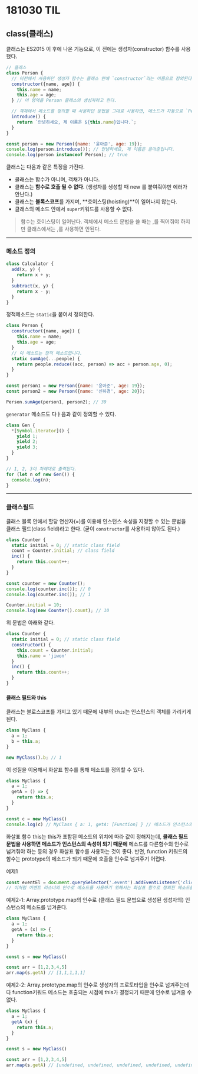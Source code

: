 # 181030 TIL

## class(클래스)

클래스는 ES2015 이 후에 나온 기능으로, 이 전에는 생성자(constructor) 함수를 사용했다.

```js
// 클래스
class Person {
  // 이전에서 사용하던 생성자 함수는 클래스 안에 `constructor`라는 이름으로 정의된다.
  constructor({name, age}) {
    this.name = name;
    this.age = age;
  } // 이 영역을 Person 클래스의 생성자라고 한다.

  // 객체에서 메소드를 정의할 때 사용하던 문법을 그대로 사용하면, 메소드가 자동으로 `Person.prototype`에 저장된다.
  introduce() {
    return `안녕하세요, 제 이름은 ${this.name}입니다.`;
  }
}

const person = new Person({name: '윤아준', age: 19});
console.log(person.introduce()); // 안녕하세요, 제 이름은 윤아준입니다.
console.log(person instanceof Person); // true
```

클래스는 다음과 같은 특징을 가진다.

- 클래스는 함수가 아니며, 객채가 아니다.
- 클래스는 **함수로 호출 될 수 없다**. (생성자를 생성할 때 new 를 붙여줘야만 에러가 안난다.)
- 클래스는 **블록스코프**를 가지며, **호이스팅(hoisting)**이 일어나지 않는다.
- 클래스의 메소드 안에서 `super`키워드를 사용할 수 없다.

> 함수는 호이스팅이 일어난다.
> 객체에서 메소드 문법을 쓸 때는 ,를 찍어줘야 하지만 클래스에서는 ,를 사용하면 안된다.

---

### 메소드 정의

```js
class Calculator {
  add(x, y) {
    return x + y;
  }
  subtract(x, y) {
    return x - y;
  }
}
```

정적메소드는 `static`을 붙여서 정의한다.

```js
class Person {
  constructor({name, age}) {
    this.name = name;
    this.age = age;
  }
  // 이 메소드는 정적 메소드입니다.
  static sumAge(...people) {
    return people.reduce((acc, person) => acc + person.age, 0);
  }
}

const person1 = new Person({name: '윤아준', age: 19});
const person2 = new Person({name: '신하경', age: 20});

Person.sumAge(person1, person2); // 39
```

`generator` 메소드도 다ㅏ음과 같이 정의할 수 있다.

```js
class Gen {
  *[Symbol.iterator]() {
    yield 1;
    yield 2;
    yield 3;
  }
}

// 1, 2, 3이 차례대로 출력된다.
for (let n of new Gen()) {
  console.log(n);
}

```

---

### 클래스필드

클래스 블록 안에서 할당 연산자(=)를 이용해 인스턴스 속성을 지정할 수 있는 문법을 클래스 필드(class field)라고 한다. (굳이 `constructor`를 사용하지 않아도 된다.)

```js
class Counter {
  static initial = 0; // static class field
  count = Counter.initial; // class field
  inc() {
    return this.count++;
  }
}

const counter = new Counter();
console.log(counter.inc()); // 0
console.log(counter.inc()); // 1

Counter.initial = 10;
console.log(new Counter().count); // 10
```

위 문법은 아래와 같다.

```js
class Counter {
  static initial = 0; // static class field
  constructor() {
    this.count = Counter.initial;
    this.name = 'jiwon'
  }
  inc() {
    return this.count++;
  }
}
```

#### 클래스 필드와 this

클래스는 블로스코프를 가지고 있기 때문에 내부의 `this`는 인스턴스의 객체를 가리키게 된다.

```js
class MyClass {
  a = 1;
  b = this.a;
}

new MyClass().b; // 1
```

이 성질을 이용해서 화살표 함수를 통해 메소드를 정의할 수 있다.

```js
class MyClass {
  a = 1;
  getA = () => {
    return this.a;
  }
}

const c = new MyClass()
console.log(c) // MyClass { a: 1, getA: [Function] } // 메소드가 인스턴스의 속성이됨
```

화살표 함수 this는 this가 포함된 메소드의 위치에 따라 값이 정해지는데, **클래스 필드 문법을 사용하면 메소드가 인스턴스의 속성이 되기 때문에** 메소드를 다른함수의 인수로 넘겨줘야 하는 등의 경우 화살표 함수를 사용하는 것이 좋다. 반면, function 키워드의 함수는 prototype의 메소드가 되기 때문에 호출을 인수로 넘겨주기 어렵다.

예제1
```js
const eventEl = document.querySelector('.event').addEventListener('click', new Myclass().getA)
// 이처럼 이벤트 리스너의 인수로 메소드를 사용하기 위해서는 화살표 함수로 정의된 메소드를 사용해야 값을 가져올 수 있다.
```

예제2-1: Array.prototype.map의 인수로 (클래스 필드 문법으로 생성된 생성자의) 인스턴스의 메소드를 넘겨준다.

```js
class MyClass {
  a = 1;
  getA = (x) => {
    return this.a;
  }
}

const s = new MyClass()

const arr = [1,2,3,4,5]
arr.map(s.getA) // [1,1,1,1,1]
```

예제2-2: Array.prototype.map의 인수로 생성자의 프로토타입을 인수로 넘겨주는데다 function키워드 메소드는 호출되는 시점에 this가 결정되기 때문에 인수로 넘겨줄 수 없다.
```js
class MyClass {
  a = 1;
  getA (x) {
    return this.a;
  }
}

const s = new MyClass()

const arr = [1,2,3,4,5]
arr.map(s.getA) // [undefined, undefined, undefined, undefined, undefined]
```